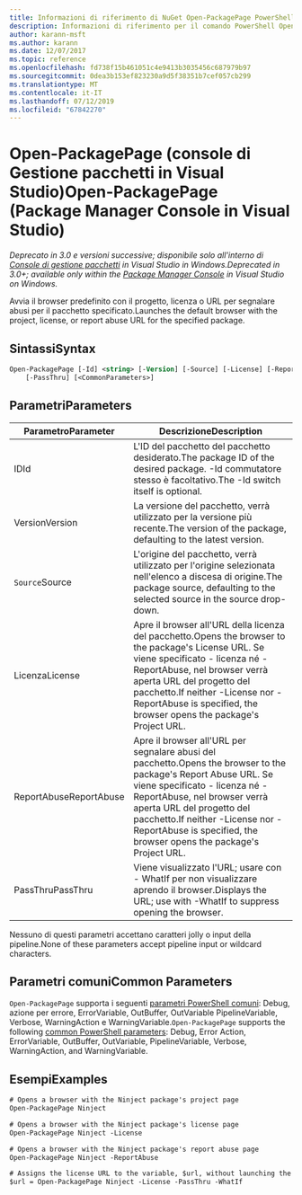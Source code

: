 ```yaml
---
title: Informazioni di riferimento di NuGet Open-PackagePage PowerShell
description: Informazioni di riferimento per il comando PowerShell Open-PackagePage nella Console di gestione pacchetti NuGet in Visual Studio.
author: karann-msft
ms.author: karann
ms.date: 12/07/2017
ms.topic: reference
ms.openlocfilehash: fd738f15b461051c4e9413b3035456c687979b97
ms.sourcegitcommit: 0dea3b153ef823230a9d5f38351b7cef057cb299
ms.translationtype: MT
ms.contentlocale: it-IT
ms.lasthandoff: 07/12/2019
ms.locfileid: "67842270"
---
```

# <a name="open-packagepage-package-manager-console-in-visual-studio"></a><span data-ttu-id="d20cb-103">Open-PackagePage (console di Gestione pacchetti in Visual Studio)</span><span class="sxs-lookup"><span data-stu-id="d20cb-103">Open-PackagePage (Package Manager Console in Visual Studio)</span></span>

<span data-ttu-id="d20cb-104">*Deprecato in 3.0 e versioni successive; disponibile solo all'interno di [Console di gestione pacchetti](package-manager-console.md) in Visual Studio in Windows.*</span><span class="sxs-lookup"><span data-stu-id="d20cb-104">*Deprecated in 3.0+; available only within the [Package Manager Console](package-manager-console.md) in Visual Studio on Windows.*</span></span>

<span data-ttu-id="d20cb-105">Avvia il browser predefinito con il progetto, licenza o URL per segnalare abusi per il pacchetto specificato.</span><span class="sxs-lookup"><span data-stu-id="d20cb-105">Launches the default browser with the project, license, or report abuse URL for the specified package.</span></span>

## <a name="syntax"></a><span data-ttu-id="d20cb-106">Sintassi</span><span class="sxs-lookup"><span data-stu-id="d20cb-106">Syntax</span></span>

```ps
Open-PackagePage [-Id] <string> [-Version] [-Source] [-License] [-ReportAbuse]
    [-PassThru] [<CommonParameters>]
```

## <a name="parameters"></a><span data-ttu-id="d20cb-107">Parametri</span><span class="sxs-lookup"><span data-stu-id="d20cb-107">Parameters</span></span>

| <span data-ttu-id="d20cb-108">Parametro</span><span class="sxs-lookup"><span data-stu-id="d20cb-108">Parameter</span></span> | <span data-ttu-id="d20cb-109">Descrizione</span><span class="sxs-lookup"><span data-stu-id="d20cb-109">Description</span></span> |
| --- | --- |
| <span data-ttu-id="d20cb-110">ID</span><span class="sxs-lookup"><span data-stu-id="d20cb-110">Id</span></span> | <span data-ttu-id="d20cb-111">L'ID del pacchetto del pacchetto desiderato.</span><span class="sxs-lookup"><span data-stu-id="d20cb-111">The package ID of the desired package.</span></span> <span data-ttu-id="d20cb-112">-Id commutatore stesso è facoltativo.</span><span class="sxs-lookup"><span data-stu-id="d20cb-112">The -Id switch itself is optional.</span></span> |
| <span data-ttu-id="d20cb-113">Version</span><span class="sxs-lookup"><span data-stu-id="d20cb-113">Version</span></span> | <span data-ttu-id="d20cb-114">La versione del pacchetto, verrà utilizzato per la versione più recente.</span><span class="sxs-lookup"><span data-stu-id="d20cb-114">The version of the package, defaulting to the latest version.</span></span> |
| <span data-ttu-id="d20cb-115">`Source`</span><span class="sxs-lookup"><span data-stu-id="d20cb-115">Source</span></span> | <span data-ttu-id="d20cb-116">L'origine del pacchetto, verrà utilizzato per l'origine selezionata nell'elenco a discesa di origine.</span><span class="sxs-lookup"><span data-stu-id="d20cb-116">The package source, defaulting to the selected source in the source drop-down.</span></span> |
| <span data-ttu-id="d20cb-117">Licenza</span><span class="sxs-lookup"><span data-stu-id="d20cb-117">License</span></span> | <span data-ttu-id="d20cb-118">Apre il browser all'URL della licenza del pacchetto.</span><span class="sxs-lookup"><span data-stu-id="d20cb-118">Opens the browser to the package's License URL.</span></span> <span data-ttu-id="d20cb-119">Se viene specificato - licenza né - ReportAbuse, nel browser verrà aperta URL del progetto del pacchetto.</span><span class="sxs-lookup"><span data-stu-id="d20cb-119">If neither -License nor -ReportAbuse is specified, the browser opens the package's Project URL.</span></span> |
| <span data-ttu-id="d20cb-120">ReportAbuse</span><span class="sxs-lookup"><span data-stu-id="d20cb-120">ReportAbuse</span></span> | <span data-ttu-id="d20cb-121">Apre il browser all'URL per segnalare abusi del pacchetto.</span><span class="sxs-lookup"><span data-stu-id="d20cb-121">Opens the browser to the package's Report Abuse URL.</span></span> <span data-ttu-id="d20cb-122">Se viene specificato - licenza né - ReportAbuse, nel browser verrà aperta URL del progetto del pacchetto.</span><span class="sxs-lookup"><span data-stu-id="d20cb-122">If neither -License nor -ReportAbuse is specified, the browser opens the package's Project URL.</span></span> |
| <span data-ttu-id="d20cb-123">PassThru</span><span class="sxs-lookup"><span data-stu-id="d20cb-123">PassThru</span></span> | <span data-ttu-id="d20cb-124">Viene visualizzato l'URL; usare con - WhatIf per non visualizzare aprendo il browser.</span><span class="sxs-lookup"><span data-stu-id="d20cb-124">Displays the URL; use with -WhatIf to suppress opening the browser.</span></span> |

<span data-ttu-id="d20cb-125">Nessuno di questi parametri accettano caratteri jolly o input della pipeline.</span><span class="sxs-lookup"><span data-stu-id="d20cb-125">None of these parameters accept pipeline input or wildcard characters.</span></span>

## <a name="common-parameters"></a><span data-ttu-id="d20cb-126">Parametri comuni</span><span class="sxs-lookup"><span data-stu-id="d20cb-126">Common Parameters</span></span>

<span data-ttu-id="d20cb-127">`Open-PackagePage` supporta i seguenti [parametri PowerShell comuni](http://go.microsoft.com/fwlink/?LinkID=113216): Debug, azione per errore, ErrorVariable, OutBuffer, OutVariable PipelineVariable, Verbose, WarningAction e WarningVariable.</span><span class="sxs-lookup"><span data-stu-id="d20cb-127">`Open-PackagePage` supports the following [common PowerShell parameters](http://go.microsoft.com/fwlink/?LinkID=113216): Debug, Error Action, ErrorVariable, OutBuffer, OutVariable, PipelineVariable, Verbose, WarningAction, and WarningVariable.</span></span>

## <a name="examples"></a><span data-ttu-id="d20cb-128">Esempi</span><span class="sxs-lookup"><span data-stu-id="d20cb-128">Examples</span></span>

```ps
# Opens a browser with the Ninject package's project page
Open-PackagePage Ninject

# Opens a browser with the Ninject package's license page
Open-PackagePage Ninject -License

# Opens a browser with the Ninject package's report abuse page  
Open-PackagePage Ninject -ReportAbuse

# Assigns the license URL to the variable, $url, without launching the browser
$url = Open-PackagePage Ninject -License -PassThru -WhatIf
```